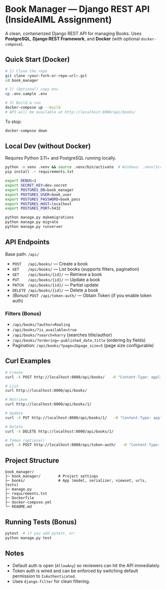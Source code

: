 # Book Manager — Django REST API (InsideAIML Assignment)

A clean, containerized Django REST API for managing Books. Uses **PostgreSQL**, **Django REST Framework**, and **Docker** (with optional `docker-compose`).

## Quick Start (Docker)

```bash
# 1) Clone the repo
git clone <your-fork-or-repo-url>.git
cd book_manager

# 2) (Optional) copy env
cp .env.sample .env

# 3) Build & run
docker-compose up --build
# API will be available at http://localhost:8000/api/books/
```

To stop:
```bash
docker-compose down
```

## Local Dev (without Docker)

Requires Python 3.11+ and PostgreSQL running locally.

```bash
python -m venv .venv && source .venv/bin/activate  # Windows: .venv\Scripts\activate
pip install -r requirements.txt

export DEBUG=1
export SECRET_KEY=dev-secret
export POSTGRES_DB=book_manager
export POSTGRES_USER=book_user
export POSTGRES_PASSWORD=book_pass
export POSTGRES_HOST=localhost
export POSTGRES_PORT=5432

python manage.py makemigrations
python manage.py migrate
python manage.py runserver
```

## API Endpoints

Base path: `/api/`

- `POST   /api/books/` — Create a book
- `GET    /api/books/` — List books (supports filters, pagination)
- `GET    /api/books/{id}/` — Retrieve a book
- `PUT    /api/books/{id}/` — Update a book
- `PATCH  /api/books/{id}/` — Partial update
- `DELETE /api/books/{id}/` — Delete a book
- *(Bonus)* `POST /api/token-auth/` — Obtain Token (if you enable token auth)

### Filters (Bonus)

- `/api/books/?author=Rowling`
- `/api/books/?is_available=true`
- `/api/books/?search=harry` (searches title/author)
- `/api/books/?ordering=-published_date,title` (ordering by fields)
- Pagination: `/api/books/?page=2&page_size=5` (page size configurable)

## Curl Examples

```bash
# Create
curl -X POST http://localhost:8000/api/books/   -H "Content-Type: application/json"   -d '{"title":"Clean Architecture","author":"Robert C. Martin","published_date":"2017-09-20","is_available":true}'

# List
curl http://localhost:8000/api/books/

# Retrieve
curl http://localhost:8000/api/books/1/

# Update
curl -X PUT http://localhost:8000/api/books/1/   -H "Content-Type: application/json"   -d '{"title":"Clean Architecture (Updated)","author":"Robert Martin","published_date":"2018-01-01","is_available":false}'

# Delete
curl -X DELETE http://localhost:8000/api/books/1/

# Token (optional)
curl -X POST http://localhost:8000/api/token-auth/   -H "Content-Type: application/json"   -d '{"username":"admin","password":"adminpass"}'
```

## Project Structure

```
book_manager/
├─ book_manager/        # Project settings
├─ books/               # App (model, serializer, viewset, urls, tests)
├─ manage.py
├─ requirements.txt
├─ Dockerfile
├─ docker-compose.yml
└─ README.md
```

## Running Tests (Bonus)

```bash
pytest  # if you add pytest, or:
python manage.py test
```

## Notes

- Default auth is open (`AllowAny`) so reviewers can hit the API immediately.
- Token auth is wired and can be enforced by switching default permission to `IsAuthenticated`.
- Uses `django-filter` for clean filtering.
